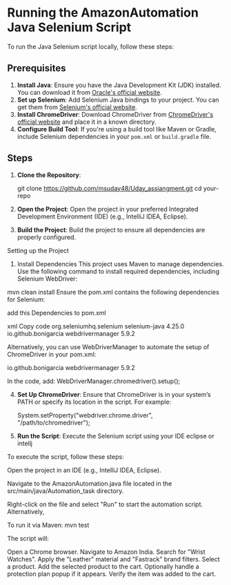 # Running the AmazonAutomation Java Selenium Script

To run the Java Selenium script locally, follow these steps:

## Prerequisites

1. **Install Java**: Ensure you have the Java Development Kit (JDK) installed. You can download it from [Oracle's official website](https://www.oracle.com/java/technologies/javase-downloads.html).
2. **Set up Selenium**: Add Selenium Java bindings to your project. You can get them from [Selenium's official website](https://www.selenium.dev/downloads/).
3. **Install ChromeDriver**: Download ChromeDriver from [ChromeDriver's official website](https://sites.google.com/a/chromium.org/chromedriver/downloads) and place it in a known directory.
4. **Configure Build Tool**: If you're using a build tool like Maven or Gradle, include Selenium dependencies in your `pom.xml` or `build.gradle` file.

## Steps

1. **Clone the Repository**:
    
    git clone https://github.com/msuday48/Uday_assiangment.git
    cd your-repo


2. **Open the Project**: Open the project in your preferred Integrated Development Environment (IDE) (e.g., IntelliJ IDEA, Eclipse).

3. **Build the Project**: Build the project to ensure all dependencies are properly configured.

Setting up the Project
1. Install Dependencies
This project uses Maven to manage dependencies. Use the following command to install required dependencies, including Selenium WebDriver:

mvn clean install
Ensure the pom.xml contains the following dependencies for Selenium:

add this Dependencies to pom.xml

xml
Copy code
<dependencies>
    <dependency>
        <groupId>org.seleniumhq.selenium</groupId>
        <artifactId>selenium-java</artifactId>
        <version> 4.25.0</version>
    </dependency>
    <dependency>
        <groupId>io.github.bonigarcia</groupId>
        <artifactId>webdrivermanager</artifactId>
        <version>5.9.2</version>
    </dependency>
</dependencies>

Alternatively, you can use WebDriverManager to automate the setup of ChromeDriver in your pom.xml:

<!-- https://mvnrepository.com/artifact/io.github.bonigarcia/webdrivermanager -->
<dependency>
    <groupId>io.github.bonigarcia</groupId>
    <artifactId>webdrivermanager</artifactId>
    <version>5.9.2</version>
</dependency>

In the code, add:
WebDriverManager.chromedriver().setup();

4. **Set Up ChromeDriver**: Ensure that ChromeDriver is in your system’s PATH or specify its location in the script. For example:
   
    System.setProperty("webdriver.chrome.driver", "/path/to/chromedriver");



5. **Run the Script**: Execute the Selenium script using your IDE eclipse or intellj

To execute the script, follow these steps:

Open the project in an IDE (e.g., IntelliJ IDEA, Eclipse).

Navigate to the AmazonAutomation.java file located in the src/main/java/Automation_task directory.

Right-click on the file and select "Run" to start the automation script. Alternatively, 

To run it via Maven:
mvn test



The script will:

Open a Chrome browser.
Navigate to Amazon India.
Search for "Wrist Watches".
Apply the "Leather" material and "Fastrack" brand filters.
Select a product.
Add the selected product to the cart.
Optionally handle a protection plan popup if it appears.
Verify the item was added to the cart.

